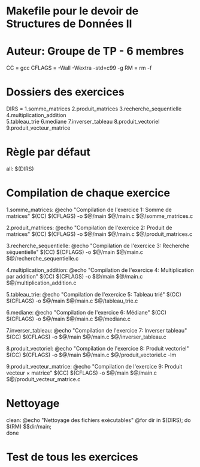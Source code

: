 # Makefile pour le devoir de Structures de Données II

# Auteur: Groupe de TP - 6 membres

CC = gcc
CFLAGS = -Wall -Wextra -std=c99 -g
RM = rm -f

# Dossiers des exercices

DIRS = 1.somme_matrices 2.produit_matrices 3.recherche_sequentielle 4.multiplication_addition \
 5.tableau_trie 6.mediane 7.inverser_tableau 8.produit_vectoriel 9.produit_vecteur_matrice

# Règle par défaut

all: $(DIRS)

# Compilation de chaque exercice

1.somme_matrices:
@echo "Compilation de l'exercice 1: Somme de matrices"
$(CC) $(CFLAGS) -o $@/main $@/main.c $@/somme_matrices.c

2.produit_matrices:
@echo "Compilation de l'exercice 2: Produit de matrices"
$(CC) $(CFLAGS) -o $@/main $@/main.c $@/produit_matrices.c

3.recherche_sequentielle:
@echo "Compilation de l'exercice 3: Recherche séquentielle"
$(CC) $(CFLAGS) -o $@/main $@/main.c $@/recherche_sequentielle.c

4.multiplication_addition:
@echo "Compilation de l'exercice 4: Multiplication par addition"
$(CC) $(CFLAGS) -o $@/main $@/main.c $@/multiplication_addition.c

5.tableau_trie:
@echo "Compilation de l'exercice 5: Tableau trié"
$(CC) $(CFLAGS) -o $@/main $@/main.c $@/tableau_trie.c

6.mediane:
@echo "Compilation de l'exercice 6: Médiane"
$(CC) $(CFLAGS) -o $@/main $@/main.c $@/mediane.c

7.inverser_tableau:
@echo "Compilation de l'exercice 7: Inverser tableau"
$(CC) $(CFLAGS) -o $@/main $@/main.c $@/inverser_tableau.c

8.produit_vectoriel:
@echo "Compilation de l'exercice 8: Produit vectoriel"
$(CC) $(CFLAGS) -o $@/main $@/main.c $@/produit_vectoriel.c -lm

9.produit_vecteur_matrice:
@echo "Compilation de l'exercice 9: Produit vecteur × matrice"
$(CC) $(CFLAGS) -o $@/main $@/main.c $@/produit_vecteur_matrice.c

# Nettoyage

clean:
@echo "Nettoyage des fichiers exécutables"
@for dir in $(DIRS); do \
		$(RM) $$dir/main; \
 done

# Test de tous les exercices
